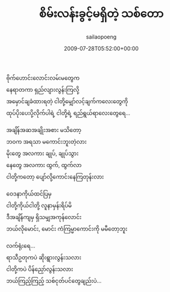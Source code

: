 ﻿---
_last_editor_used_jetpack: block-editor
_publicize_job_id: "59374053563"
_wp_old_date: "2021-06-09"
author: sailaopoeng
categories:
  - poems
date: "2009-07-28T05:52:00+00:00"
parent_post_id: null
post_id: "178"
timeline_notification: "1623206809"
title: စိမ်းလန်းခွင့်မရှိတဲ့ သစ်တော
url: /2009/07/28/စိမ်းလန်းခွင့်မရှိတဲ့-သ/

---
ဗိုက်ဟောင်းလောင်းလမ်းမတွေက  
နေရာတကာ ရှည်လျားလွန်းကြလို့  
အမှောင်ချခံထားရတဲ့ ငါတို့မျှော်လင့်ချက်ကလေးတွေကို  
ထုပ်ပိုးပေးပို့လိုက်ပါရဲ့ ငါတို့ရဲ့ ရည်ရွယ်ရာလေးတွေရေ…

အချိန်အဆအချိုးအစား မသိတော့  
ဘဝက အရသာ မကောင်းဘူးတဲ့လား  
မိုးတွေ အလကား ချုပ်, ချုပ်သွား  
နေတွေ အလကား ထွက်, ထွက်လာ  
ငါတို့ကတော့ ပျော်လို့ကောင်းနေကြတုန်းလား

ဝေဒနာကိုယ်ထင်ပြမှ  
ငါတို့ကိုယ်ငါတို့ လူနာမှန်းရိပ်မိ  
ဒီအချိန်ကျမှ ရှိသမျှအကုန်လောင်း  
ဘယ်လိုမောင်း, မောင်း ကံကြမ္မာကောင်းကို မမီတော့ဘူး

လက်ရုံးရေ…  
ရာသီဥတုကပဲ ဆိုးရွားလွန်းသလား  
ငါတို့ကပဲ ပိန်ညှော်လွန်းသလား  
ဘယ်ကြည့်ကြည့် သစ်ငုတ်ပင်တွေချည်းပဲ…
